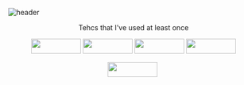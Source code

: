 ![header](https://capsule-render.vercel.app/api?type=waving&color=auto&height=300&section=header&text=itsjh's%20Tech&fontSize=90)
<p align = 'center'> Tehcs that I've used at least once </p>
<p align = 'center'>
  <img src="https://img.shields.io/badge/Python-3766AB?style=flat-square&logo=Python&logoColor=white" height = '30' width = '100'/>
  <img src="https://img.shields.io/badge/Java-007396?style=flat-square&logo=Java&logoColor=white" height = '30' width = '100'/>
  <img src="https://img.shields.io/badge/C-F26822?style=flat-square&logo=C&logoColor=white" height = '30' width = '100'/>
  <img src="https://img.shields.io/badge/JavaScirpt-007396?style=flat-square&logo=JavaScript&logoColor=white" height = '30' width = '100'/>
</p>
<div align = 'center'>
  <a href = 'https://www.instagram.com/its___jh/'>
    <img src="https://img.shields.io/badge/Instagram-E4405F?style=flat-square&logo=Instagram&logoColor=white&link=https://www.instagram.com/its___jh/" height = '30' width = '100'/></a>&nbsp
</div>
